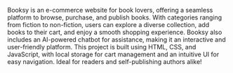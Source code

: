 Booksy is an e-commerce website for book lovers, offering a seamless platform to browse, purchase, and publish books. With categories ranging from fiction to non-fiction, users can explore a diverse collection, 
add books to their cart, and enjoy a smooth shopping experience. Booksy also includes an AI-powered chatbot for assistance, making it an interactive and user-friendly platform.
This project is built using HTML, CSS, and JavaScript, with local storage for cart management and an intuitive UI for easy navigation. Ideal for readers and self-publishing authors alike!
